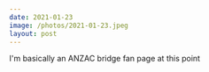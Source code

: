 ```yaml
---
date: 2021-01-23
image: /photos/2021-01-23.jpeg
layout: post
---
```


I'm basically an ANZAC bridge fan page at this point
